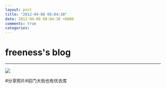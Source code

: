 ```yaml
---
layout: post
title: "2012-04-08 08:04:38"
date: 2012-04-08 08:04:38 +0800
comments: true
categories: 
---
```


# freeness's blog

----------

![](http://okqmqrbgo.bkt.clouddn.com/201204080804381.jpg)

>
\#分享照片\#前门大街也有优衣库